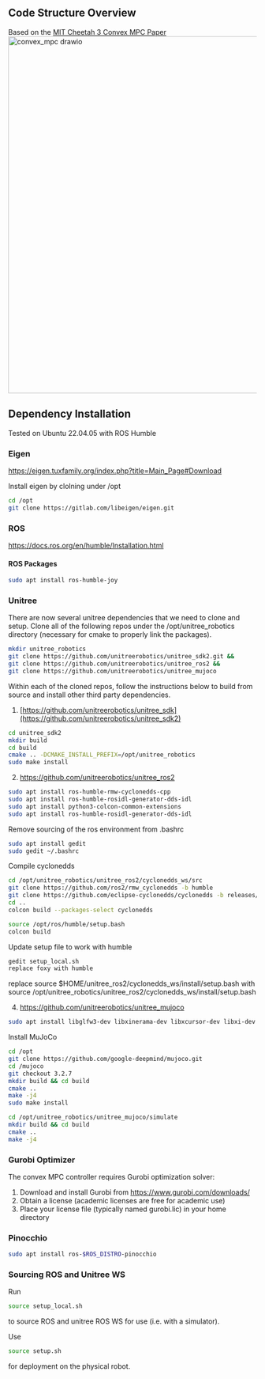 ## Code Structure Overview

Based on the [MIT Cheetah 3 Convex MPC Paper](https://dspace.mit.edu/bitstream/handle/1721.1/138000/convex_mpc_2fix.pdf)
<img width="850" height="722" alt="convex_mpc drawio" src="https://github.com/user-attachments/assets/653ca62d-42d8-4f11-9472-3d542dfe1611" />


## Dependency Installation
Tested on Ubuntu 22.04.05 with ROS Humble



### Eigen
https://eigen.tuxfamily.org/index.php?title=Main_Page#Download

Install eigen by clolning under /opt

```bash
cd /opt
git clone https://gitlab.com/libeigen/eigen.git
```

### ROS
https://docs.ros.org/en/humble/Installation.html

#### ROS Packages
```bash
sudo apt install ros-humble-joy
```

### Unitree


There are now several unitree dependencies that we need to clone and setup. Clone all of the following repos under the /opt/unitree_robotics directory (necessary for cmake to properly link the packages).

```bash
mkdir unitree_robotics
git clone https://github.com/unitreerobotics/unitree_sdk2.git &&
git clone https://github.com/unitreerobotics/unitree_ros2 && 
git clone https://github.com/unitreerobotics/unitree_mujoco
```

Within each of the cloned repos, follow the instructions below to build from source and install other third party dependencies.


1. [https://github.com/unitreerobotics/unitree_sdk](https://github.com/unitreerobotics/unitree_sdk2)

```bash
cd unitree_sdk2
mkdir build
cd build
cmake .. -DCMAKE_INSTALL_PREFIX=/opt/unitree_robotics
sudo make install
```

2. https://github.com/unitreerobotics/unitree_ros2
```bash
sudo apt install ros-humble-rmw-cyclonedds-cpp
sudo apt install ros-humble-rosidl-generator-dds-idl
sudo apt install python3-colcon-common-extensions
sudo apt install ros-humble-rosidl-generator-dds-idl
```


Remove sourcing of the ros environment from .bashrc
```bash
sudo apt install gedit
sudo gedit ~/.bashrc
```

Compile cyclonedds
```bash
cd /opt/unitree_robotics/unitree_ros2/cyclonedds_ws/src
git clone https://github.com/ros2/rmw_cyclonedds -b humble
git clone https://github.com/eclipse-cyclonedds/cyclonedds -b releases/0.10.x 
cd ..
colcon build --packages-select cyclonedds
```

```bash
source /opt/ros/humble/setup.bash 
colcon build
```

Update setup file to work with humble
```bash
gedit setup_local.sh
replace foxy with humble
```
replace source $HOME/unitree_ros2/cyclonedds_ws/install/setup.bash with source /opt/unitree_robotics/unitree_ros2/cyclonedds_ws/install/setup.bash

4. https://github.com/unitreerobotics/unitree_mujoco
```bash
sudo apt install libglfw3-dev libxinerama-dev libxcursor-dev libxi-dev libyaml-cpp-dev
```

Install MuJoCo
```bash
cd /opt
git clone https://github.com/google-deepmind/mujoco.git
cd /mujoco
git checkout 3.2.7
mkdir build && cd build
cmake ..
make -j4
sudo make install
```
```bash
cd /opt/unitree_robotics/unitree_mujoco/simulate
mkdir build && cd build
cmake ..
make -j4
```

### Gurobi Optimizer
The convex MPC controller requires Gurobi optimization solver:

1. Download and install Gurobi from https://www.gurobi.com/downloads/
2. Obtain a license (academic licenses are free for academic use)
3. Place your license file (typically named gurobi.lic) in your home directory
<!-- 4. Set the environment variable before running:
   ```bash
   export GRB_LICENSE_FILE="/home/daniel/gurobi.lic"
   ```
5. For persistent setup, add to your .bashrc:
   ```bash
   echo 'export GRB_LICENSE_FILE="/home/daniel/gurobi.lic"' >> ~/.bashrc
   source ~/.bashrc
   ``` -->

### Pinocchio
```bash
sudo apt install ros-$ROS_DISTRO-pinocchio
```

### Sourcing ROS and Unitree WS
Run
```bash
source setup_local.sh
```
to source ROS and unitree ROS WS for use (i.e. with a simulator). 

Use 
```bash
source setup.sh
```
for deployment on the physical robot.
